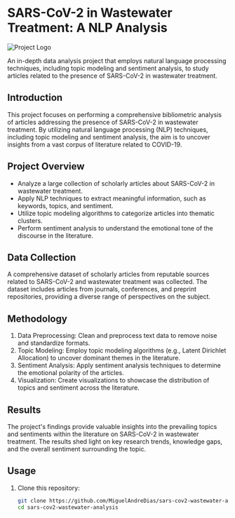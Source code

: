 # SARS-CoV-2 in Wastewater Treatment: A NLP Analysis

![Project Logo](/path/to/logo.png)

An in-depth data analysis project that employs natural language processing techniques, including topic modeling and sentiment analysis, to study articles related to the presence of SARS-CoV-2 in wastewater treatment.


## Introduction

This project focuses on performing a comprehensive bibliometric analysis of articles addressing the presence of SARS-CoV-2 in wastewater treatment. By utilizing natural language processing (NLP) techniques, including topic modeling and sentiment analysis, the aim is to uncover insights from a vast corpus of literature related to COVID-19.

## Project Overview

- Analyze a large collection of scholarly articles about SARS-CoV-2 in wastewater treatment.
- Apply NLP techniques to extract meaningful information, such as keywords, topics, and sentiment.
- Utilize topic modeling algorithms to categorize articles into thematic clusters.
- Perform sentiment analysis to understand the emotional tone of the discourse in the literature.

## Data Collection

A comprehensive dataset of scholarly articles from reputable sources related to SARS-CoV-2 and wastewater treatment was collected. The dataset includes articles from journals, conferences, and preprint repositories, providing a diverse range of perspectives on the subject.

## Methodology

1. Data Preprocessing: Clean and preprocess text data to remove noise and standardize formats.
2. Topic Modeling: Employ topic modeling algorithms (e.g., Latent Dirichlet Allocation) to uncover dominant themes in the literature.
3. Sentiment Analysis: Apply sentiment analysis techniques to determine the emotional polarity of the articles.
4. Visualization: Create visualizations to showcase the distribution of topics and sentiment across the literature.

## Results

The project's findings provide valuable insights into the prevailing topics and sentiments within the literature on SARS-CoV-2 in wastewater treatment. The results shed light on key research trends, knowledge gaps, and the overall sentiment surrounding the topic.

## Usage

1. Clone this repository:

   ```bash
   git clone https://github.com/MiguelAndreDias/sars-cov2-wastewater-analysis.git
   cd sars-cov2-wastewater-analysis
